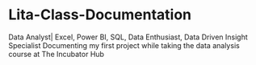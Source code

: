# Lita-Class-Documentation
Data Analyst| Excel, Power BI, SQL, Data Enthusiast, Data Driven Insight Specialist
Documenting my first project while taking the data analysis course at The Incubator Hub
